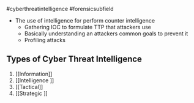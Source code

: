 #cyberthreatintelligence #forensicsubfield

- The use of intelligence for perform counter intelligence
	- Gathering IOC to formulate TTP that attackers use 
	- Basically understanding an attackers common goals to prevent it
	- Profiling attacks

## Types of Cyber Threat Intelligence

1. [[Information]]
2. [[Intelligence ]]
3. [[Tactical]]
4. [[Strategic ]]

